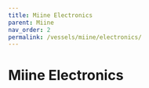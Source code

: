 ```yaml
---
title: Miine Electronics
parent: Miine
nav_order: 2
permalink: /vessels/miine/electronics/
---
```


# Miine Electronics
